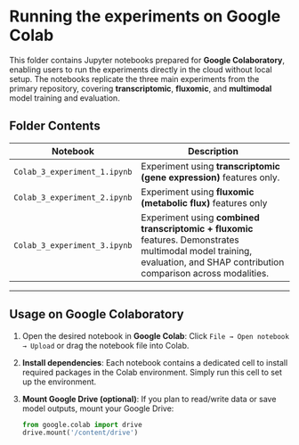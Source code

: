 # Running the experiments on Google Colab

This folder contains Jupyter notebooks prepared for **Google Colaboratory**, enabling users to run the experiments directly in the cloud without local setup. The notebooks replicate the three main experiments from the primary repository, covering **transcriptomic**, **fluxomic**, and **multimodal** model training and evaluation.

## Folder Contents

| Notebook | Description |
|----------|-------------|
| `Colab_3_experiment_1.ipynb` | Experiment using **transcriptomic (gene expression)** features only.|
| `Colab_3_experiment_2.ipynb` | Experiment using **fluxomic (metabolic flux)** features only|
| `Colab_3_experiment_3.ipynb` | Experiment using **combined transcriptomic + fluxomic** features. Demonstrates multimodal model training, evaluation, and SHAP contribution comparison across modalities. |

---

## Usage on Google Colaboratory

1. Open the desired notebook in **Google Colab**:
   Click `File → Open notebook → Upload` or drag the notebook file into Colab.  
   
2. **Install dependencies**:
   Each notebook contains a dedicated cell to install required packages in the Colab environment. Simply run this cell to set up the environment.

3. **Mount Google Drive (optional)**:
   If you plan to read/write data or save model outputs, mount your Google Drive:
   ```python
   from google.colab import drive
   drive.mount('/content/drive')

